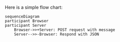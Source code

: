 Here is a simple flow chart:

```mermaid
sequenceDiagram
participant Browser
participant Server
    Browser->>+Server: POST request with message
    Server-->>-Browser: Respond with JSON
    
```
